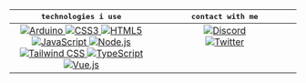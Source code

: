 <table>
	<thead>
		<th><samp>technologies i use</samp></th>
		<th><samp>contact with me</samp></th>
	</thead>
	<tbody>
    	<tr><td align="center" valign="top" width="50%">
            <a href="https://www.arduino.cc">
                <img src="https://img.shields.io/badge/Arduino-00979D?style=flat-square&logo=arduino&logoColor=white" alt="Arduino" />
            </a>
            <a href="https://developer.mozilla.org/docs/Web/CSS">
                <img src="https://img.shields.io/badge/CSS3-%231572B6.svg?style=flat-square&logo=css3&logoColor=white" alt="CSS3" />
            </a>
            <a href="https://developer.mozilla.org/docs/Web/HTML">
                <img src="https://img.shields.io/badge/HTML5-%23E34F26.svg?style=flat-square&logo=html5&logoColor=white" alt="HTML5" />
            </a>
            <a href="https://developer.mozilla.org/docs/Web/JavaScript">
                <img src="https://img.shields.io/badge/JavaScript-%23323330.svg?style=flat-square&logo=javascript&logoColor=%23F7DF1E" alt="JavaScript" />
            </a>
            <a href="https://nodejs.org">
                <img src="https://img.shields.io/badge/Node.js-6DA55F?style=flat-square&logo=node.js&logoColor=white" alt="Node.js" />
            </a>
            <a href="https://tailwindcss.com">
                <img src="https://img.shields.io/badge/Tailwind CSS-%2338B2AC.svg?style=flat-square&logo=tailwind css&logoColor=white" alt="Tailwind CSS" />
            </a>
            <a href="https://www.typescriptlang.org">
                <img src="https://img.shields.io/badge/TypeScript-%23007ACC.svg?style=flat-square&logo=typescript&logoColor=white" alt="TypeScript" />
            </a>
            <a href="https://vuejs.org">
                <img src="https://img.shields.io/badge/Vue.js-%2335495e.svg?style=flat-square&logo=vue.js&logoColor=%234FC08D" alt="Vue.js" />
            </a>
        </td>
        <td align="center" valign="top" width="50%">
            <a href="https://discord.com/users/349536885749579777">
                <img src="https://img.shields.io/badge/omercup%231999-%237289DA.svg?style=flat-square&logo=discord&logoColor=white" alt="Discord" />
            </a><br />
            <a href="https://twitter.com/heisomercup">
                <img src="https://img.shields.io/badge/@heisomercup-%231DA1F2.svg?style=flat-square&logo=Twitter&logoColor=white" alt="Twitter" />
            </a>
        </td></tr>
	</tbody>
</table>
